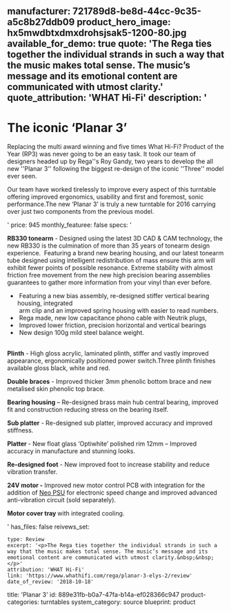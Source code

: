 manufacturer: 721789d8-be8d-44cc-9c35-a5c8b27ddb09
product_hero_image: hx5mwdbtxdmxdrohsjsak5-1200-80.jpg
available_for_demo: true
quote: 'The Rega ties together the individual strands in such a way that the music makes total sense. The music’s message and its emotional content are communicated with utmost clarity.'
quote_attribution: 'WHAT Hi-Fi'
description: '<h1>The iconic ‘Planar 3’&nbsp;</h1><p>Replacing the multi award winning and five times What Hi-Fi? Product of the Year (RP3) was never going to be an easy task. It took&nbsp;our team of designers headed up by Rega''s&nbsp;Roy Gandy,&nbsp;two years to develop&nbsp;the all new ''Planar 3'' following the&nbsp;biggest re-design of the iconic&nbsp;''Three'' model ever seen.</p><p>Our team&nbsp;have worked tirelessly to improve every aspect of this turntable offering improved&nbsp;ergonomics, usability and first&nbsp;and foremost, sonic performance.The new ‘Planar 3’ is truly a&nbsp;new turntable for 2016 carrying over just two components from&nbsp;the previous&nbsp;model.</p>'
price: 945
monthly_featuree: false
specs: '<p><strong>RB330&nbsp;tonearm</strong>&nbsp;- Designed using the latest 3D CAD &amp; CAM technology, the new&nbsp;RB330&nbsp;is the culmination of more than 35&nbsp;years of&nbsp;tonearm&nbsp;design experience.&nbsp;&nbsp;Featuring a brand new bearing housing, and&nbsp;our latest&nbsp;tonearm tube&nbsp;designed using&nbsp;intelligent redistribution of mass ensure this arm will exhibit fewer points of possible resonance. Extreme stability with almost friction free movement from the new high precision bearing assemblies guarantees to gather more information from your vinyl than ever before.</p><ul><li>&nbsp;Featuring a&nbsp;new bias assembly, re-designed stiffer vertical bearing housing, integrated<br>&nbsp;arm clip and an&nbsp;improved spring housing with easier to read numbers.</li><li>&nbsp;Rega made,&nbsp;new low capacitance&nbsp;phono&nbsp;cable with&nbsp;Neutrik&nbsp;plugs,</li><li>&nbsp;Improved lower friction, precision horizontal and vertical bearings</li><li>&nbsp;New design&nbsp;100g&nbsp;mild steel balance weight.<br>&nbsp;</li></ul><p><strong>Plinth</strong>&nbsp;- High gloss acrylic, laminated plinth, stiffer and vastly improved appearance, ergonomically positioned power switch.Three&nbsp;plinth finishes available&nbsp;gloss black,&nbsp;white and red.</p><p><strong>Double braces</strong>&nbsp;- Improved thicker&nbsp;3mm phenolic bottom brace and new metalised&nbsp;skin phenolic top brace.</p><p><strong>Bearing housing</strong>&nbsp;– Re-designed brass main hub central bearing, improved fit and construction reducing stress on the bearing itself.</p><p><strong>Sub platter</strong>&nbsp;-&nbsp;Re-designed sub platter, improved accuracy and improved stiffness.</p><p><strong>Platter&nbsp;</strong>- New float glass ‘Optiwhite’ polished rim&nbsp;12mm&nbsp;– Improved accuracy in manufacture and stunning looks.</p><p><strong>Re-designed foot</strong>&nbsp;- New improved foot&nbsp;to increase stability and reduce vibration transfer.</p><p><strong>24V motor -</strong>&nbsp;Improved new motor control&nbsp;PCB with integration for the addition of&nbsp;<a href="http://www.rega.co.uk/neo-turntable-psu.html">Neo PSU</a>&nbsp;for electronic speed change and improved advanced anti-vibration circuit&nbsp;(sold separately).</p><p><strong>Motor cover tray&nbsp;</strong>with integrated cooling.</p>'
has_files: false
reivews_set:
  -
    type: Review
    excerpt: '<p>The Rega ties together the individual strands in such a way that the music makes total sense. The music’s message and its emotional content are communicated with utmost clarity.&nbsp;&nbsp;</p>'
    attribution: 'WHAT Hi-Fi'
    link: 'https://www.whathifi.com/rega/planar-3-elys-2/review'
    date_of_review: '2018-10-18'
title: 'Planar 3'
id: 889e31fb-b0a7-47fa-b14a-ef028366c947
product-categories: turntables
system_category: source
blueprint: product
